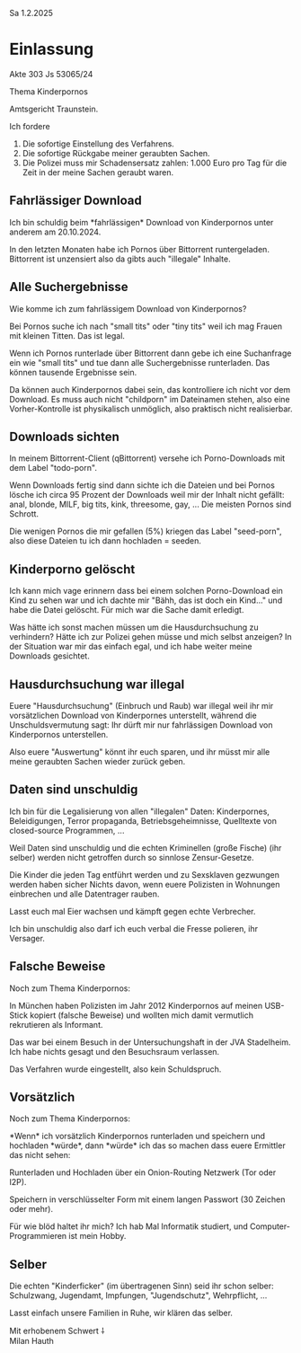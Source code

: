 Sa 1.2.2025

# Einlassung

Akte 303 Js 53065/24

Thema Kinderpornos

Amtsgericht Traunstein.

Ich fordere

1. Die sofortige Einstellung des Verfahrens.
2. Die sofortige Rückgabe meiner geraubten Sachen.
3. Die Polizei muss mir Schadensersatz zahlen:
1.000 Euro pro Tag für die Zeit in der meine Sachen geraubt waren.

## Fahrlässiger Download

Ich bin schuldig beim
\*fahrlässigen* Download von Kinderpornos
unter anderem am 20.10.2024.

In den letzten Monaten habe ich
Pornos über Bittorrent runtergeladen.
Bittorrent ist unzensiert
also da gibts auch "illegale" Inhalte.

## Alle Suchergebnisse

Wie komme ich zum
fahrlässigem Download von Kinderpornos?

Bei Pornos suche ich nach
"small tits" oder "tiny tits"
weil ich mag Frauen mit kleinen Titten.
Das ist legal.

Wenn ich Pornos runterlade über Bittorrent
dann gebe ich eine Suchanfrage ein wie
"small tits"
und tue dann alle Suchergebnisse runterladen.
Das können tausende Ergebnisse sein.

Da können auch Kinderpornos dabei sein,
das kontrolliere ich nicht vor dem Download.
Es muss auch nicht
"childporn" im Dateinamen stehen,
also eine Vorher-Kontrolle
ist physikalisch unmöglich,
also praktisch nicht realisierbar.

## Downloads sichten

In meinem Bittorrent-Client (qBittorrent)
versehe ich Porno-Downloads
mit dem Label "todo-porn".

Wenn Downloads fertig sind
dann sichte ich die Dateien
und bei Pornos lösche ich circa 95 Prozent
der Downloads weil mir der Inhalt nicht gefällt:
anal, blonde, MILF, big tits,
kink, threesome, gay, ...
Die meisten Pornos sind Schrott.

Die wenigen Pornos die mir gefallen (5%)
kriegen das Label "seed-porn",
also diese Dateien tu ich dann
hochladen = seeden.

## Kinderporno gelöscht

Ich kann mich vage erinnern
dass bei einem solchen Porno-Download
ein Kind zu sehen war
und ich dachte mir
"Bähh, das ist doch ein Kind..."
und habe die Datei gelöscht.
Für mich war die Sache damit erledigt.

Was hätte ich sonst machen müssen
um die Hausdurchsuchung zu verhindern?
Hätte ich zur Polizei gehen müsse
und mich selbst anzeigen?
In der Situation war mir das einfach egal,
und ich habe weiter meine Downloads gesichtet.

## Hausdurchsuchung war illegal

Euere "Hausdurchsuchung" (Einbruch und Raub) war illegal
weil ihr mir vorsätzlichen Download von Kinderpornes unterstellt,
während die Unschuldsvermutung sagt:
Ihr dürft mir nur fahrlässigen Download von Kinderpornos unterstellen.

Also euere "Auswertung" könnt ihr euch sparen,
und ihr müsst mir
alle meine geraubten Sachen
wieder zurück geben.

## Daten sind unschuldig

Ich bin für die Legalisierung
von allen "illegalen" Daten:
Kinderpornes, Beleidigungen,
Terror propaganda, Betriebsgeheimnisse,
Quelltexte von closed-source Programmen, ...

Weil Daten sind unschuldig
und die echten Kriminellen
(große Fische) (ihr selber)
werden nicht getroffen
durch so sinnlose Zensur-Gesetze.

Die Kinder die jeden Tag entführt werden
und zu Sexsklaven gezwungen werden
haben sicher Nichts davon,
wenn euere Polizisten
in Wohnungen einbrechen und alle Datentrager rauben.

Lasst euch mal Eier wachsen
und kämpft gegen echte Verbrecher.

Ich bin unschuldig
also darf ich euch verbal die Fresse polieren,
ihr Versager.

## Falsche Beweise

Noch zum Thema Kinderpornos:

In München haben Polizisten
im Jahr 2012
Kinderpornos auf meinen USB-Stick
kopiert (falsche Beweise)
und wollten mich damit
vermutlich rekrutieren als Informant.

Das war bei einem Besuch
in der Untersuchungshaft in der JVA Stadelheim.
Ich habe nichts gesagt
und den Besuchsraum verlassen.

Das Verfahren wurde eingestellt,
also kein Schuldspruch.

## Vorsätzlich

Noch zum Thema Kinderpornos:

\*Wenn* ich vorsätzlich Kinderpornos
runterladen und speichern
und hochladen \*würde*,
dann \*würde* ich das so machen
dass euere Ermittler das nicht sehen:

Runterladen und Hochladen
über ein Onion-Routing Netzwerk
(Tor oder I2P).

Speichern in verschlüsselter Form
mit einem langen Passwort
(30 Zeichen oder mehr).

Für wie blöd haltet ihr mich?
Ich hab Mal Informatik studiert,
und Computer-Programmieren ist mein Hobby.

## Selber

Die echten "Kinderficker"
(im übertragenen Sinn)
seid ihr schon selber:
Schulzwang, Jugendamt, Impfungen,
"Jugendschutz", Wehrpflicht, ...

Lasst einfach unsere Familien in Ruhe,
wir klären das selber.

Mit erhobenem Schwert ⸸  
Milan Hauth

